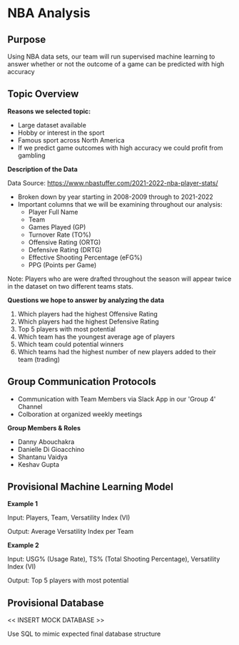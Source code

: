 # NBA Analysis

## Purpose
Using NBA data sets, our team will run supervised machine learning to answer whether or not the outcome of a game can be predicted with high accuracy

## Topic Overview

**Reasons we selected topic:**
- Large dataset available
- Hobby or interest in the sport 
- Famous sport across North America
- If we predict game outcomes with high accuracy we could profit from gambling

**Description of the Data**

Data Source:
https://www.nbastuffer.com/2021-2022-nba-player-stats/

- Broken down by year starting in 2008-2009 through to 2021-2022
- Important columns that we will be examining throughout our analysis: 
    - Player Full Name
    - Team 
    - Games Played (GP)
    - Turnover Rate (TO%)
    - Offensive Rating (ORTG)
    - Defensive Rating (DRTG)
    - Effective Shooting Percentage (eFG%)
    - PPG (Points per Game)

Note: Players who are were drafted throughout the season will appear twice in the dataset on two different teams stats. 

**Questions we hope to answer by analyzing the data** 
1. Which players had the highest Offensive Rating 
2. Which players had the highest Defensive Rating 
3. Top 5 players with most potential 
4. Which team has the youngest average age of players 
5. Which team could potential winners 
6. Which teams had the highest number of new players added to their team (trading)

## Group Communication Protocols

- Communication with Team Members via Slack App in our 'Group 4' Channel
- Colboration at organized weekly meetings

**Group Members & Roles**
- Danny Abouchakra
- Danielle Di Gioacchino
- Shantanu Vaidya
- Keshav Gupta

## Provisional Machine Learning Model 
**Example 1**

Input: Players, Team, Versatility Index (VI) 

Output: Average Versatility Index per Team

**Example 2**

Input: USG% (Usage Rate), TS% (Total Shooting Percentage), Versatility Index (VI)

Output: Top 5 players with most potential 

## Provisional Database

<< INSERT MOCK DATABASE >> 

Use SQL to mimic expected final database structure 
